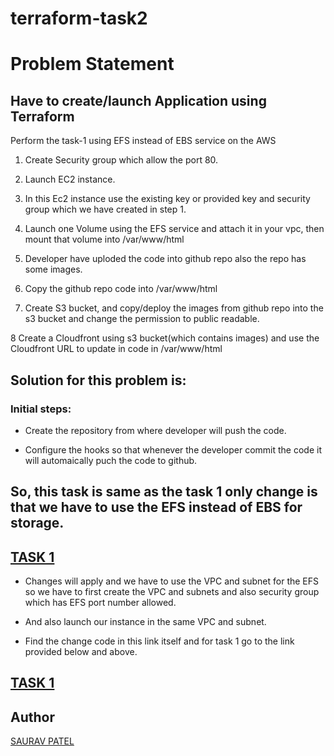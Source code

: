 # terraform-task2

# Problem Statement

## Have to create/launch Application using Terraform

Perform the task-1 using EFS instead of EBS service on the AWS

1. Create Security group which allow the port 80.

2. Launch EC2 instance.

3. In this Ec2 instance use the existing key or provided key and security group which we have created in step 1.

4. Launch one Volume using the EFS service and attach it in your vpc, then mount that volume into /var/www/html

5. Developer have uploded the code into github repo also the repo has some images.

6. Copy the github repo code into /var/www/html

7. Create S3 bucket, and copy/deploy the images from github repo into the s3 bucket and change the permission to public readable.

8 Create a Cloudfront using s3 bucket(which contains images) and use the Cloudfront URL to  update in code in /var/www/html

## Solution for this problem is:
 

### Initial steps:

* Create the repository from where developer will push the code.

* Configure the hooks so that whenever the developer commit the code it will automaically puch the code to github.

## So, this task is same as the task 1 only change is that we have to use the EFS instead of EBS for storage.

## [TASK 1](https://github.com/sara16play/task1terraform.git)

* Changes will apply and we have to use the VPC and subnet for the EFS so we have to first create the VPC and subnets and also security group which has EFS port number allowed.

* And also launch our instance in the same VPC and subnet.

* Find the change code in this link itself and for task 1 go to the link provided below and above.

## [TASK 1](https://github.com/sara16play/task1terraform.git)

## Author

[SAURAV PATEL](https://www.linkedin.com/in/saurav-patel-148539151/)
